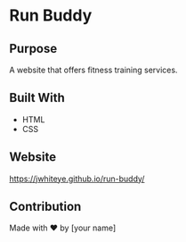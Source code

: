 # Run Buddy

## Purpose
A website that offers fitness training services.

## Built With
* HTML
* CSS

## Website
https://jwhiteye.github.io/run-buddy/

## Contribution
Made with ❤️ by [your name]
